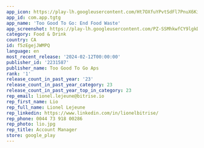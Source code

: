 ```yaml
---
app_icon: https://play-lh.googleusercontent.com/Ht7OXfuYPvtSdFl7PnuX6KisTLgSceF9krOmxof7klTgqNR7UBVc53z63Vm3NuOQ0eo
app_id: com.app.tgtg
app_name: 'Too Good To Go: End Food Waste'
app_screenshot: https://play-lh.googleusercontent.com/PZ-SSMhkwfCY9lgkDwczyCn5SYj_pRZhYWtE5gUikLtQzgAWwx6xcDD5tm3C7kZ7z60
category: Food & Drink
country: CA
id: f5zEgejJWMPQ
language: en
most_recent_release: '2024-02-12T00:00:00'
publisher_id: '2231587'
publisher_name: Too Good To Go Aps
rank: '1'
release_count_in_past_year: '23'
release_count_in_past_year_category: 23
release_count_in_past_year_top_in_category: 23
rep_email: lionel.lejeune@bitrise.io
rep_first_name: Lio
rep_full_name: Lionel Lejeune
rep_linkedin: https://www.linkedin.com/in/lionelbitrise/
rep_phone: 0044 73 918 00286
rep_photo: lio.jpg
rep_title: Account Manager
store: google_play
---
```

